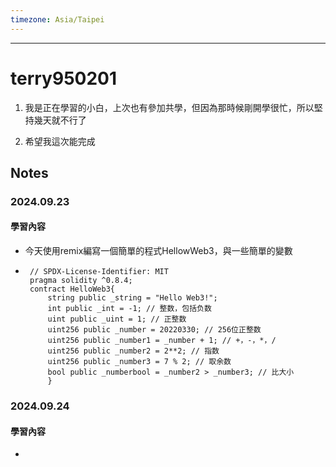 ```yaml
---
timezone: Asia/Taipei
---
```



---

# terry950201

1. 我是正在學習的小白，上次也有參加共學，但因為那時候剛開學很忙，所以堅持幾天就不行了

2. 希望我這次能完成
   
## Notes

<!-- Content_START -->

### 2024.09.23
#### 學習內容
- 今天使用remix編寫一個簡單的程式HellowWeb3，與一些簡單的變數
- ```
   // SPDX-License-Identifier: MIT
   pragma solidity ^0.8.4;
   contract HelloWeb3{
       string public _string = "Hello Web3!";
       int public _int = -1; // 整数，包括负数
       uint public _uint = 1; // 正整数
       uint256 public _number = 20220330; // 256位正整数
       uint256 public _number1 = _number + 1; // +，-，*，/
       uint256 public _number2 = 2**2; // 指数
       uint256 public _number3 = 7 % 2; // 取余数
       bool public _numberbool = _number2 > _number3; // 比大小
       }
    ```
### 2024.09.24
#### 學習內容
- 


### 

<!-- Content_END -->
